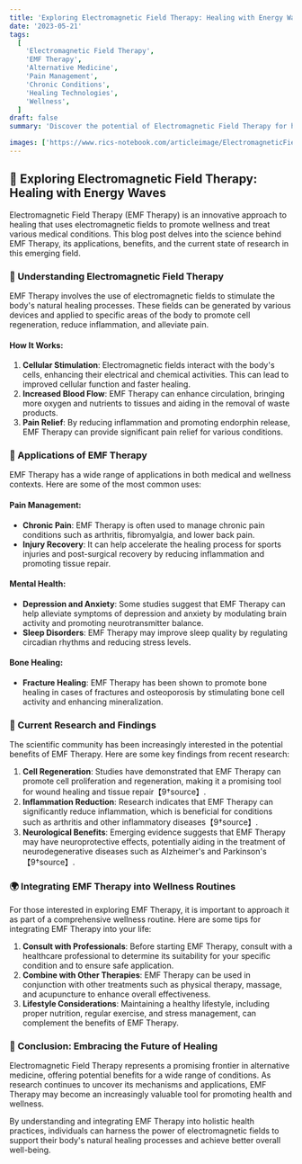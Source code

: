 ```yaml
---
title: 'Exploring Electromagnetic Field Therapy: Healing with Energy Waves 🌟✨'
date: '2023-05-21'
tags:
  [
    'Electromagnetic Field Therapy',
    'EMF Therapy',
    'Alternative Medicine',
    'Pain Management',
    'Chronic Conditions',
    'Healing Technologies',
    'Wellness',
  ]
draft: false
summary: 'Discover the potential of Electromagnetic Field Therapy for healing and wellness. This blog post explores the science behind EMF Therapy, its applications, benefits, and the current state of research in this emerging field. 🌟✨'

images: ['https://www.rics-notebook.com/articleimage/ElectromagneticFieldTherapy.webp']
---
```


## 🌟 Exploring Electromagnetic Field Therapy: Healing with Energy Waves

Electromagnetic Field Therapy (EMF Therapy) is an innovative approach to healing that uses electromagnetic fields to promote wellness and treat various medical conditions. This blog post delves into the science behind EMF Therapy, its applications, benefits, and the current state of research in this emerging field.

### 🔬 Understanding Electromagnetic Field Therapy

EMF Therapy involves the use of electromagnetic fields to stimulate the body's natural healing processes. These fields can be generated by various devices and applied to specific areas of the body to promote cell regeneration, reduce inflammation, and alleviate pain.

#### **How It Works**:

1. **Cellular Stimulation**: Electromagnetic fields interact with the body's cells, enhancing their electrical and chemical activities. This can lead to improved cellular function and faster healing.
2. **Increased Blood Flow**: EMF Therapy can enhance circulation, bringing more oxygen and nutrients to tissues and aiding in the removal of waste products.
3. **Pain Relief**: By reducing inflammation and promoting endorphin release, EMF Therapy can provide significant pain relief for various conditions.

### 🌟 Applications of EMF Therapy

EMF Therapy has a wide range of applications in both medical and wellness contexts. Here are some of the most common uses:

#### **Pain Management**:

- **Chronic Pain**: EMF Therapy is often used to manage chronic pain conditions such as arthritis, fibromyalgia, and lower back pain.
- **Injury Recovery**: It can help accelerate the healing process for sports injuries and post-surgical recovery by reducing inflammation and promoting tissue repair.

#### **Mental Health**:

- **Depression and Anxiety**: Some studies suggest that EMF Therapy can help alleviate symptoms of depression and anxiety by modulating brain activity and promoting neurotransmitter balance.
- **Sleep Disorders**: EMF Therapy may improve sleep quality by regulating circadian rhythms and reducing stress levels.

#### **Bone Healing**:

- **Fracture Healing**: EMF Therapy has been shown to promote bone healing in cases of fractures and osteoporosis by stimulating bone cell activity and enhancing mineralization.

### 🔬 Current Research and Findings

The scientific community has been increasingly interested in the potential benefits of EMF Therapy. Here are some key findings from recent research:

1. **Cell Regeneration**: Studies have demonstrated that EMF Therapy can promote cell proliferation and regeneration, making it a promising tool for wound healing and tissue repair【9†source】.
2. **Inflammation Reduction**: Research indicates that EMF Therapy can significantly reduce inflammation, which is beneficial for conditions such as arthritis and other inflammatory diseases【9†source】.
3. **Neurological Benefits**: Emerging evidence suggests that EMF Therapy may have neuroprotective effects, potentially aiding in the treatment of neurodegenerative diseases such as Alzheimer's and Parkinson's【9†source】.

### 🌍 Integrating EMF Therapy into Wellness Routines

For those interested in exploring EMF Therapy, it is important to approach it as part of a comprehensive wellness routine. Here are some tips for integrating EMF Therapy into your life:

1. **Consult with Professionals**: Before starting EMF Therapy, consult with a healthcare professional to determine its suitability for your specific condition and to ensure safe application.
2. **Combine with Other Therapies**: EMF Therapy can be used in conjunction with other treatments such as physical therapy, massage, and acupuncture to enhance overall effectiveness.
3. **Lifestyle Considerations**: Maintaining a healthy lifestyle, including proper nutrition, regular exercise, and stress management, can complement the benefits of EMF Therapy.

### 🌿 Conclusion: Embracing the Future of Healing

Electromagnetic Field Therapy represents a promising frontier in alternative medicine, offering potential benefits for a wide range of conditions. As research continues to uncover its mechanisms and applications, EMF Therapy may become an increasingly valuable tool for promoting health and wellness.

By understanding and integrating EMF Therapy into holistic health practices, individuals can harness the power of electromagnetic fields to support their body's natural healing processes and achieve better overall well-being.
